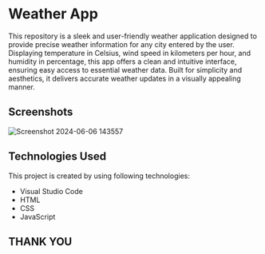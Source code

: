 
# Weather App
This repository is a sleek and user-friendly weather application designed to provide precise weather information for any city entered by the user. Displaying temperature in Celsius, wind speed in kilometers per hour, and humidity in percentage, this app offers a clean and intuitive interface, ensuring easy access to essential weather data. Built for simplicity and aesthetics, it delivers accurate weather updates in a visually appealing manner.






## Screenshots
![Screenshot 2024-06-06 143557](https://github.com/prathamsingh19/Weather_App/assets/168055736/5e2e734e-44bb-4b88-9dc5-95111a5a3587)









## Technologies Used

This project is created by using following
technologies:

- Visual Studio Code
- HTML
- CSS
- JavaScript


## THANK YOU
